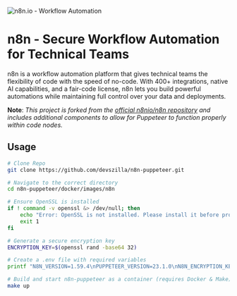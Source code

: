 ![n8n.io - Workflow Automation](https://user-images.githubusercontent.com/65276001/173571060-9f2f6d7b-bac0-43b6-bdb2-001da9694058.png)

# n8n - Secure Workflow Automation for Technical Teams

n8n is a workflow automation platform that gives technical teams the flexibility of code with the speed of no-code. With 400+ integrations, native AI capabilities, and a fair-code license, n8n lets you build powerful automations while maintaining full control over your data and deployments.

**Note**: *This project is forked from the [official n8nio/n8n repository](https://github.com/n8n-io/n8n.git) and includes additional components to allow for Puppeteer to function properly within code nodes.*

## Usage

```bash
# Clone Repo
git clone https://github.com/devszilla/n8n-puppeteer.git

# Navigate to the correct directory
cd n8n-puppeteer/docker/images/n8n

# Ensure OpenSSL is installed
if ! command -v openssl &> /dev/null; then
    echo "Error: OpenSSL is not installed. Please install it before proceeding."
    exit 1
fi

# Generate a secure encryption key
ENCRYPTION_KEY=$(openssl rand -base64 32)

# Create a .env file with required variables
printf "N8N_VERSION=1.59.4\nPUPPETEER_VERSION=23.1.0\nN8N_ENCRYPTION_KEY=$ENCRYPTION_KEY\nIS_PRODUCTION_TRUE=false\nEXTERNAL_PACKAGES=puppeteer-core\n" > .env

# Build and start n8n-puppeteer as a container (requires Docker & Make)
make up

```
